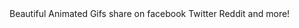 <link rel="CoolBrnd.com" href="CoolBrnd.com"> Beautiful Animated Gifs share on facebook Twitter Reddit and more!

